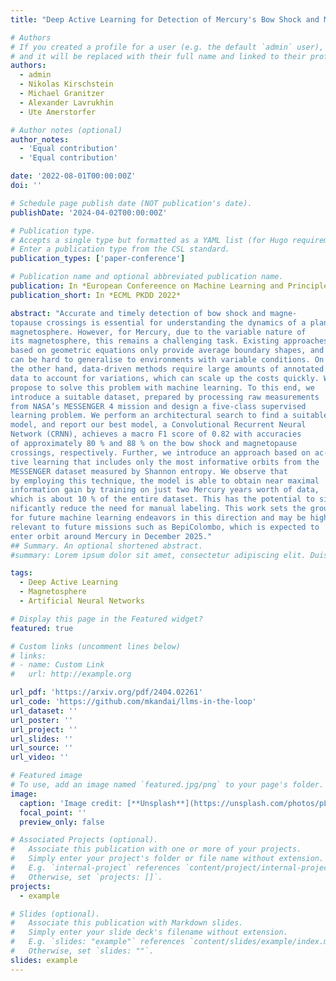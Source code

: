 ```yaml
---
title: "Deep Active Learning for Detection of Mercury's Bow Shock and Magnetopause Crossings"

# Authors
# If you created a profile for a user (e.g. the default `admin` user), write the username (folder name) here
# and it will be replaced with their full name and linked to their profile.
authors:
  - admin
  - Nikolas Kirschstein
  - Michael Granitzer
  - Alexander Lavrukhin
  - Ute Amerstorfer

# Author notes (optional)
author_notes:
  - 'Equal contribution'
  - 'Equal contribution'

date: '2022-08-01T00:00:00Z'
doi: ''

# Schedule page publish date (NOT publication's date).
publishDate: '2024-04-02T00:00:00Z'

# Publication type.
# Accepts a single type but formatted as a YAML list (for Hugo requirements).
# Enter a publication type from the CSL standard.
publication_types: ['paper-conference']

# Publication name and optional abbreviated publication name.
publication: In *European Confereence on Machine Learning and Principles and Practice of Knowledge Discovery in Databases 2022*
publication_short: In *ECML PKDD 2022*

abstract: "Accurate and timely detection of bow shock and magne-
topause crossings is essential for understanding the dynamics of a planet’s
magnetosphere. However, for Mercury, due to the variable nature of
its magnetosphere, this remains a challenging task. Existing approaches
based on geometric equations only provide average boundary shapes, and
can be hard to generalise to environments with variable conditions. On
the other hand, data-driven methods require large amounts of annotated
data to account for variations, which can scale up the costs quickly. We
propose to solve this problem with machine learning. To this end, we
introduce a suitable dataset, prepared by processing raw measurements
from NASA’s MESSENGER 4 mission and design a five-class supervised
learning problem. We perform an architectural search to find a suitable
model, and report our best model, a Convolutional Recurrent Neural
Network (CRNN), achieves a macro F1 score of 0.82 with accuracies
of approximately 80 % and 88 % on the bow shock and magnetopause
crossings, respectively. Further, we introduce an approach based on ac-
tive learning that includes only the most informative orbits from the
MESSENGER dataset measured by Shannon entropy. We observe that
by employing this technique, the model is able to obtain near maximal
information gain by training on just two Mercury years worth of data,
which is about 10 % of the entire dataset. This has the potential to sig-
nificantly reduce the need for manual labeling. This work sets the ground
for future machine learning endeavors in this direction and may be highly
relevant to future missions such as BepiColombo, which is expected to
enter orbit around Mercury in December 2025."
## Summary. An optional shortened abstract.
#summary: Lorem ipsum dolor sit amet, consectetur adipiscing elit. Duis posuere tellus ac convallis placerat. Proin tincidunt magna sed ex sollicitudin condimentum.

tags:
  - Deep Active Learning
  - Magnetosphere
  - Artificial Neural Networks

# Display this page in the Featured widget?
featured: true

# Custom links (uncomment lines below)
# links:
# - name: Custom Link
#   url: http://example.org

url_pdf: 'https://arxiv.org/pdf/2404.02261'
url_code: 'https://github.com/mkandai/llms-in-the-loop'
url_dataset: ''
url_poster: ''
url_project: ''
url_slides: ''
url_source: ''
url_video: ''

# Featured image
# To use, add an image named `featured.jpg/png` to your page's folder.
image:
  caption: 'Image credit: [**Unsplash**](https://unsplash.com/photos/pLCdAaMFLTE)'
  focal_point: ''
  preview_only: false

# Associated Projects (optional).
#   Associate this publication with one or more of your projects.
#   Simply enter your project's folder or file name without extension.
#   E.g. `internal-project` references `content/project/internal-project/index.md`.
#   Otherwise, set `projects: []`.
projects:
  - example

# Slides (optional).
#   Associate this publication with Markdown slides.
#   Simply enter your slide deck's filename without extension.
#   E.g. `slides: "example"` references `content/slides/example/index.md`.
#   Otherwise, set `slides: ""`.
slides: example
---
```


